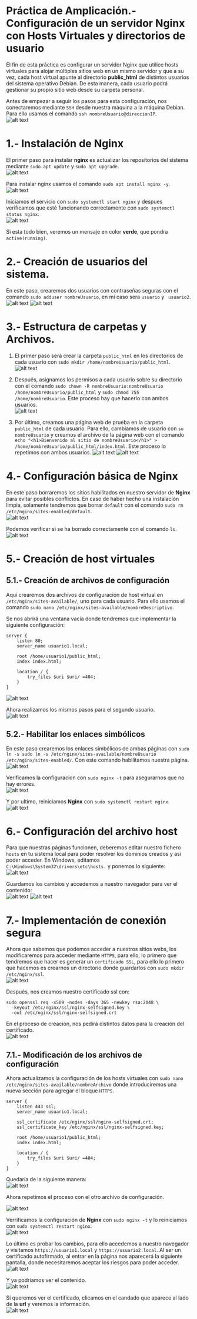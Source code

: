 # Práctica de Amplicación.- Configuración de un servidor Nginx con Hosts Virtuales y directorios de usuario

El fin de esta práctica es configurar un servidor Nginx que utilice hosts virtuales para alojar múltiples sitios web en un mismo servidor y que a su vez, cada host virtual apunte al directorio **public_html** de distintos usuarios del sistema operativo Debian. De esta manera, cada usuario podrá gestionar su propio sitio web desde su carpeta personal.

Antes de empezar a seguir los pasos para esta configuración, nos conectaremos mediante `SSH` desde nuestra máquina a la máquina Debian. Para ello usamos el comando `ssh nombreUsuario@direccionIP`.<br>
![alt text](./assets/amplicacion/image1.png)

# 1.- Instalación de Nginx

El primer paso para instalar **nginx** es actualizar los repositorios del sistema mediante `sudo apt update` y `sudo apt upgrade`.<br>
![alt text](./assets/amplicacion/image.png)

Para instalar nginx usamos el comando `sudo apt install nginx -y`. <br>
![alt text](./assets/amplicacion/image-1.png)

Iniciamos el servicio con `sudo systemctl start nginx` y despues verificamos que esté funcionando correctamente con `sudo systemctl status nginx`.<br>
![alt text](./assets/amplicacion/image-2.png)

Si esta todo bien, veremos un mensaje en color **verde**, que pondra `active(running)`.

# 2.- Creación de usuarios del sistema.

En este paso, crearemos dos usuarios con contraseñas seguras con el comando `sudo adduser nombreUsuario`, en mi caso sera `usuario` y ` usuario2`.<br>
![alt text](./assets/amplicacion/image-3.png)
![alt text](./assets/amplicacion/image-4.png)

# 3.- Estructura de carpetas y Archivos.

1. El primer paso será crear la carpeta `public_html` en los directorios de cada usuario con `sudo mkdir /home/nombreUsuario/public_html`.<br>
   ![alt text](./assets/amplicacion/image-5.png)

2. Después, asignamos los permisos a cada usuario sobre su directorio con el comando `sudo chown -R nombreUsuario:nombreUsuario /home/nombreUsuario/public_html` y `sudo chmod 755 /home/nombreUsuario`. Este proceso hay que hacerlo con ambos usuarios.<br>
   ![alt text](./assets/amplicacion/image-6.png)

3. Por último, creamos una página web de prueba en la carpeta `public_html` de cada usuario. Para ello, cambiamos de usuario con `su nombreUsuario` y creamos el archivo de la página web con el comando `echo "<h1>Bienvenido al sitio de nombreUsuario</h1>" > /home/nombreUsuario/public_html/index.html`. Este proceso lo repetimos con ambos usuarios.
   ![alt text](./assets/amplicacion/image-7.png)
   ![alt text](./assets/amplicacion/image-8.png)

# 4.- Configuración básica de Nginx

En este paso borraremos los sitios habilitados en nuestro servidor de **Nginx** para evitar posibles conflictos. En caso de haber hecho una instalación limpia, solamente tendremos que borrar `default` con el comando `sudo rm /etc/nginx/sites-enabled/default`.<br>
![alt text](./assets/amplicacion/image-9.png)

Podemos verificar si se ha borrado correctamente con el comando `ls`.<br>
![alt text](./assets/amplicacion/image-10.png)

# 5.- Creación de host virtuales

## 5.1.- Creación de archivos de configuración

Aquí crearemos dos archivos de configuración de host virtual en `/etc/nginx/sites-available/`, uno para cada usuario. Para ello usamos el comando `sudo nano /etc/nginx/sites-available/nombreDescriptivo`.<br>

Se nos abrirá una ventana vacía donde tendremos que implementar la siguiente configuración: <br>

```
server {
    listen 80;
    server_name usuario1.local;

    root /home/usuario1/public_html;
    index index.html;

    location / {
        try_files $uri $uri/ =404;
    }
}
```

![alt text](./assets/amplicacion/image-11.png)

Ahora realizamos los mismos pasos para el segundo usuario.<br>
![alt text](./assets/amplicacion/image-12.png)

## 5.2.- Habilitar los enlaces simbólicos

En este paso crearemos los enlaces simbólicos de ambas páginas con `sudo ln -s sudo ln -s /etc/nginx/sites-available/nombreUsuario /etc/nginx/sites-enabled/`. Con este comando habilitamos nuestra página.<br>
![alt text](./assets/amplicacion/image-13.png)

Verificamos la configuracion con `sudo nginx -t` para asegurarnos que no hay errores.<br>
![alt text](./assets/amplicacion/image-14.png)

Y por ultimo, reiniciamos **Nginx** con `sudo systemctl restart nginx`.<br>
![alt text](./assets/amplicacion/image-15.png)

# 6.- Configuración del archivo host

Para que nuestras páginas funcionen, deberemos editar nuestro fichero `hosts` en tu sistema local para poder resolver los dominios creados y así poder acceder. En Windows, editamos `C:\Windows\System32\drivers\etc\hosts.` y ponemos lo siguiente:<br>
![alt text](./assets/amplicacion/image-16.png)

Guardamos los cambios y accedemos a nuestro navegador para ver el contenido: <br>
![alt text](./assets/amplicacion/image-17.png)
![alt text](./assets/amplicacion/image-18.png)

# 7.- Implementación de conexión segura

Ahora que sabemos que podemos acceder a nuestros sitios webs, los modificaremos para acceder mediante `HTTPS`, para ello, lo primero que tendremos que hacer es generar un `certificado SSL`, para ello lo primero que hacemos es crearnos un directorio donde guardarlos con `sudo mkdir /etc/nginx/ssl`.<br>
![alt text](./assets/amplicacion/image-19.png)

Después, nos creamos nuestro certificado ssl con: <br>

```
sudo openssl req -x509 -nodes -days 365 -newkey rsa:2048 \
  -keyout /etc/nginx/ssl/nginx-selfsigned.key \
  -out /etc/nginx/ssl/nginx-selfsigned.crt
```

En el proceso de creación, nos pedirá distintos datos para la creación del certificado.<br>
![alt text](./assets/amplicacion/image-20.png)

## 7.1.- Modificación de los archivos de configuración

Ahora actualizamos la configuración de los hosts virtuales con `sudo nano /etc/nginx/sites-available/nombreArchivo` donde introduciremos una nueva sección para agregar el bloque `HTTPS`.<br>

```
server {
    listen 443 ssl;
    server_name usuario1.local;

    ssl_certificate /etc/nginx/ssl/nginx-selfsigned.crt;
    ssl_certificate_key /etc/nginx/ssl/nginx-selfsigned.key;

    root /home/usuario1/public_html;
    index index.html;

    location / {
        try_files $uri $uri/ =404;
    }
}
```

Quedaría de la siguiente manera:<br>
![alt text](./assets/amplicacion/image-21.png)

Ahora repetimos el proceso con el otro archivo de configuración.<br>

![alt text](./assets/amplicacion/image-22.png)

Verrificamos la configuración de **Nginx** con `sudo nginx -t` y lo reiniciamos con `sudo systemctl restart nginx`.<br>
![alt text](./assets/amplicacion/image-23.png)

Lo último es probar los cambios, para ello accedemos a nuestro navegador y visitamos `https://usuario1.local` y `https://usuario2.local`. Al ser un certificado autofirmado, al entrar en la página nos aparecerá la siguiente pantalla, donde necesitaremos aceptar los riesgos para poder acceder. <br>
![alt text](./assets/amplicacion/image-24.png)

Y ya podriamos ver el contenido.<br>
![alt text](./assets/amplicacion/image-26.png)

Si queremos ver el certificado, clicamos en el candado que aparece al lado de la **url** y veremos la información.<br>
![alt text](./assets/amplicacion/image-25.png)
